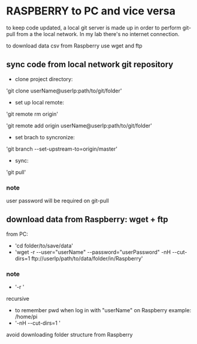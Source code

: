 # RASPBERRY  to PC and vice versa
to keep code updated, a local git server is made up in order to perform git-pull from a the local network. In my lab there's no internet connection.

to download data csv from Raspberry use wget and ftp 

## sync code from local network git repository
+ clone project directory:

'git clone userName@userIp:path/to/git/folder'

+ set up local remote:

'git remote rm origin'

'git remote add origin userName@userIp:path/to/git/folder'

+ set brach to syncronize:

'git branch --set-upstream-to=origin/master'

+ sync:

'git pull'

### note
user password will be required on git-pull

## download data from Raspberry: wget + ftp
from PC:
+ 'cd folder/to/save/data'
+ 'wget -r --user="userName" --password="userPassword" -nH  --cut-dirs=1 ftp://userIp/path/to/data/folder/in/Raspberry'

### note
+ '-r '

recursive
+ to remember pwd when log in with "userName" on Raspberry
example: /home/pi
+ '-nH --cut-dirs=1 '

avoid downloading folder structure from Raspberry

